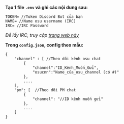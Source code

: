 **Tạo 1 file `.env` và ghi các nội dung sau:**
```
TOKEN= //Token Discord Bot của bạn
NAME= //Name osu username (IRC)
IRC= //IRC Password
```
*Để lấy IRC, truy cập [trang web này](https://osu.ppy.sh/p/irc)*



**Trong `config.json`, config theo mẫu:**
```
{
    "channel" : [ //Theo dõi kênh osu chat
        {
            "channel":"ID_Kênh_Muốn_Gửi",
            "osucnn":"Name_của_osu_channel (có #)"
        },
        ....
    ], 
    "pm": [  //Theo dõi PM chat
        {
            "channel": "//ID kênh muốn gửi"
        },
        ....
    ]
}
```

